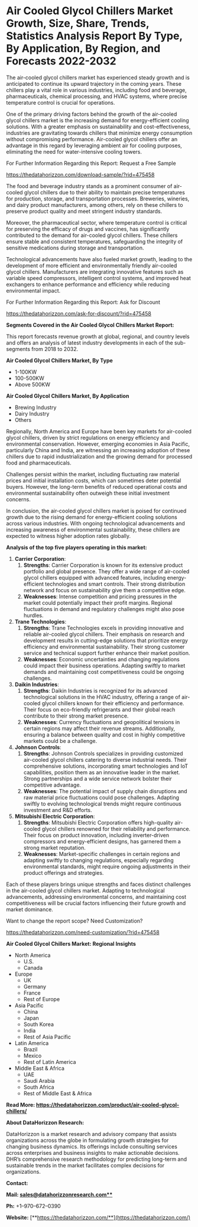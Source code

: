﻿#
# **Air Cooled Glycol Chillers Market Growth, Size, Share, Trends, Statistics Analysis Report By Type, By Application, By Region, and Forecasts 2022-2032**
The air-cooled glycol chillers market has experienced steady growth and is anticipated to continue its upward trajectory in the coming years. These chillers play a vital role in various industries, including food and beverage, pharmaceuticals, chemical processing, and HVAC systems, where precise temperature control is crucial for operations.

One of the primary driving factors behind the growth of the air-cooled glycol chillers market is the increasing demand for energy-efficient cooling solutions. With a greater emphasis on sustainability and cost-effectiveness, industries are gravitating towards chillers that minimize energy consumption without compromising performance. Air-cooled glycol chillers offer an advantage in this regard by leveraging ambient air for cooling purposes, eliminating the need for water-intensive cooling towers.

For Further Information Regarding this Report: Request a Free Sample

<https://thedatahorizzon.com/download-sample/?rid=475458>



The food and beverage industry stands as a prominent consumer of air-cooled glycol chillers due to their ability to maintain precise temperatures for production, storage, and transportation processes. Breweries, wineries, and dairy product manufacturers, among others, rely on these chillers to preserve product quality and meet stringent industry standards.

Moreover, the pharmaceutical sector, where temperature control is critical for preserving the efficacy of drugs and vaccines, has significantly contributed to the demand for air-cooled glycol chillers. These chillers ensure stable and consistent temperatures, safeguarding the integrity of sensitive medications during storage and transportation.

Technological advancements have also fueled market growth, leading to the development of more efficient and environmentally friendly air-cooled glycol chillers. Manufacturers are integrating innovative features such as variable speed compressors, intelligent control systems, and improved heat exchangers to enhance performance and efficiency while reducing environmental impact.

For Further Information Regarding this Report: Ask for Discount

<https://thedatahorizzon.com/ask-for-discount/?rid=475458>



**Segments Covered in the Air Cooled Glycol Chillers Market Report:**

This report forecasts revenue growth at global, regional, and country levels and offers an analysis of latest industry developments in each of the sub-segments from 2018 to 2032.

**Air Cooled Glycol Chillers Market, By Type**

- 1-100KW
- 100-500KW
- Above 500KW

**Air Cooled Glycol Chillers Market, By Application**

- Brewing Industry
- Dairy Industry
- Others

Regionally, North America and Europe have been key markets for air-cooled glycol chillers, driven by strict regulations on energy efficiency and environmental conservation. However, emerging economies in Asia Pacific, particularly China and India, are witnessing an increasing adoption of these chillers due to rapid industrialization and the growing demand for processed food and pharmaceuticals.

Challenges persist within the market, including fluctuating raw material prices and initial installation costs, which can sometimes deter potential buyers. However, the long-term benefits of reduced operational costs and environmental sustainability often outweigh these initial investment concerns.

In conclusion, the air-cooled glycol chillers market is poised for continued growth due to the rising demand for energy-efficient cooling solutions across various industries. With ongoing technological advancements and increasing awareness of environmental sustainability, these chillers are expected to witness higher adoption rates globally.

**Analysis of the top five players operating in this market:**

1. **Carrier Corporation**:
   1. **Strengths**: Carrier Corporation is known for its extensive product portfolio and global presence. They offer a wide range of air-cooled glycol chillers equipped with advanced features, including energy-efficient technologies and smart controls. Their strong distribution network and focus on sustainability give them a competitive edge.
   1. **Weaknesses**: Intense competition and pricing pressures in the market could potentially impact their profit margins. Regional fluctuations in demand and regulatory challenges might also pose hurdles.
1. **Trane Technologies**:
   1. **Strengths**: Trane Technologies excels in providing innovative and reliable air-cooled glycol chillers. Their emphasis on research and development results in cutting-edge solutions that prioritize energy efficiency and environmental sustainability. Their strong customer service and technical support further enhance their market position.
   1. **Weaknesses**: Economic uncertainties and changing regulations could impact their business operations. Adapting swiftly to market demands and maintaining cost competitiveness could be ongoing challenges.
1. **Daikin Industries**:
   1. **Strengths**: Daikin Industries is recognized for its advanced technological solutions in the HVAC industry, offering a range of air-cooled glycol chillers known for their efficiency and performance. Their focus on eco-friendly refrigerants and their global reach contribute to their strong market presence.
   1. **Weaknesses**: Currency fluctuations and geopolitical tensions in certain regions may affect their revenue streams. Additionally, ensuring a balance between quality and cost in highly competitive markets could be a challenge.
1. **Johnson Controls**:
   1. **Strengths**: Johnson Controls specializes in providing customized air-cooled glycol chillers catering to diverse industrial needs. Their comprehensive solutions, incorporating smart technologies and IoT capabilities, position them as an innovative leader in the market. Strong partnerships and a wide service network bolster their competitive advantage.
   1. **Weaknesses**: The potential impact of supply chain disruptions and raw material price fluctuations could pose challenges. Adapting swiftly to evolving technological trends might require continuous investment and R&D efforts.
1. **Mitsubishi Electric Corporation**:
   1. **Strengths**: Mitsubishi Electric Corporation offers high-quality air-cooled glycol chillers renowned for their reliability and performance. Their focus on product innovation, including inverter-driven compressors and energy-efficient designs, has garnered them a strong market reputation.
   1. **Weaknesses**: Market-specific challenges in certain regions and adapting swiftly to changing regulations, especially regarding environmental standards, might require ongoing adjustments in their product offerings and strategies.

Each of these players brings unique strengths and faces distinct challenges in the air-cooled glycol chillers market. Adapting to technological advancements, addressing environmental concerns, and maintaining cost competitiveness will be crucial factors influencing their future growth and market dominance.

Want to change the report scope? Need Customization?

<https://thedatahorizzon.com/need-customization/?rid=475458>

**Air Cooled Glycol Chillers Market: Regional Insights**

- North America
  - U.S.
  - Canada
- Europe
  - UK
  - Germany
  - France
  - Rest of Europe
- Asia Pacific
  - China
  - Japan
  - South Korea
  - India
  - Rest of Asia Pacific
- Latin America
  - Brazil
  - Mexico
  - Rest of Latin America
- Middle East & Africa
  - UAE
  - Saudi Arabia
  - South Africa
  - Rest of Middle East & Africa

**Read More: https://thedatahorizzon.com/product/air-cooled-glycol-chillers/**

**About DataHorizzon Research:**

DataHorizzon is a market research and advisory company that assists organizations across the globe in formulating growth strategies for changing business dynamics. Its offerings include consulting services across enterprises and business insights to make actionable decisions. DHR’s comprehensive research methodology for predicting long-term and sustainable trends in the market facilitates complex decisions for organizations.

**Contact:**

**Mail: [sales@datahorizzonresearch.com**](mailto:sales@datahorizzonresearch.com)**

**Ph:** +1–970–672–0390

**Website:** [**https://thedatahorizzon.com/**](https://thedatahorizzon.com/)


